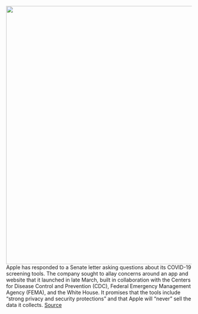 <img src='https://cdn.vox-cdn.com/thumbor/U38Nquns6z-2saJr8t8cK2D2520=/0x0:6006x4004/1200x800/filters:focal(2523x1522:3483x2482)/cdn.vox-cdn.com/uploads/chorus_image/image/66647407/1191711963.jpg.0.jpg' width='700px' /><br/>
Apple has responded to a Senate letter asking questions about its COVID-19 screening tools. The company sought to allay concerns around an app and website that it launched in late March, built in collaboration with the Centers for Disease Control and Prevention (CDC), Federal Emergency Management Agency (FEMA), and the White House. It promises that the tools include “strong privacy and security protections” and that Apple will “never” sell the data it collects.
<a href='https://www.theverge.com/2020/4/13/21219786/apple-coronavirus-covid-19-screening-app-site-senate-privacy-questions-letter-response'> Source <a/>